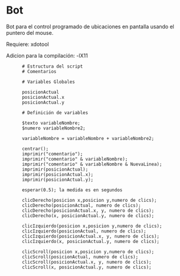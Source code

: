 # Bot

Bot para el control programado de ubicaciones en pantalla usando el puntero
del mouse.

Requiere: xdotool

Adicion para la compilación: -lX11


		  # Estructura del script
		  #	Comentarios
		  
		  #	Variables Globales
		  
		  posicionActual
		  posicionActual.x
		  posicionActual.y
		  
		  #	Definición de variables
		  
		  $texto variableNombre;
		  $numero variableNombre2;
		  
		  variableNombre = variableNombre + variableNombre2;
		  
		  centrar();
		  imprimir("comentario");
		  imprimir("comentario" & variableNombre);
		  imprimir("comentario" & variableNombre & NuevaLinea);
		  imprimir(posicionActual);
		  imprimir(posicionActual.x);
		  imprimir(posicionActual.y);
		  
		  esperar(0.5); la medida es en segundos
		  
		  clicDerecho(posicion x,posicion y,numero de clics);
		  clicDerecho(posicionActual, numero de clics);
		  clicDerecho(posicionActual.x, y, numero de clics);
		  clicDerecho(x, posicionActual.y, numero de clics);
		  
		  clicIzquierdo(posicion x,posicion y,numero de clics);
		  clicIzquierdo(posicionActual, numero de clics);
		  clicIzquierdo(posicionActual.x, y, numero de clics);
		  clicIzquierdo(x, posicionActual.y, numero de clics);
		  
		  clicScroll(posicion x,posicion y,numero de clics);
		  clicScroll(posicionActual, numero de clics);
		  clicScroll(posicionActual.x, y, numero de clics);
		  clicScroll(x, posicionActual.y, numero de clics);
		  
